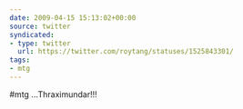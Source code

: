 ```yaml
---
date: 2009-04-15 15:13:02+00:00
source: twitter
syndicated:
- type: twitter
  url: https://twitter.com/roytang/statuses/1525843301/
tags:
- mtg
---
```


#mtg ...Thraximundar!!!